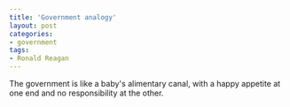 ```yaml
---
title: 'Government analogy'
layout: post
categories:
- government
tags:
- Ronald Reagan
---
```


The government is like a baby's alimentary canal, with a happy appetite at one end and no responsibility at the other.